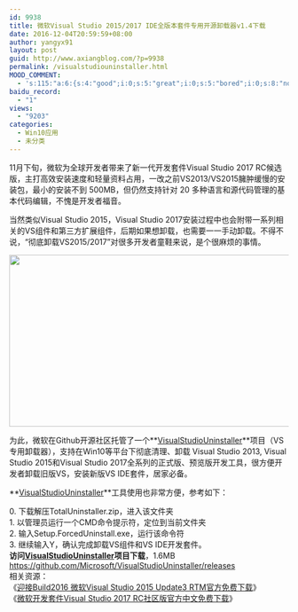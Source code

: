 ```yaml
---
id: 9938
title: 微软Visual Studio 2015/2017 IDE全版本套件专用开源卸载器v1.4下载
date: 2016-12-04T20:59:59+08:00
author: yangyx91
layout: post
guid: http://www.axiangblog.com/?p=9938
permalink: /visualstudiouninstaller.html
MOOD_COMMENT:
  - 's:115:"a:6:{s:4:"good";i:0;s:5:"great";i:0;s:5:"bored";i:0;s:8:"nonsense";i:0;s:13:"notunderstand";i:0;s:7:"passing";i:0;}";'
baidu_record:
  - "1"
views:
  - "9203"
categories:
  - Win10应用
  - 未分类
---
```

11月下旬，微软为全球开发者带来了新一代<span class="note">开发套件Visual Studio 2017 RC候选版，主打高效安装速度和轻量资料占用，一改之前VS2013/VS2015臃肿缓慢的安装包，最小的安装不到 500MB，但仍然支持针对 20 多种语言和源代码管理的基本代码编辑，不愧是开发者福音。</span>

<span class="note">当然类似Visual Studio 201</span>5，<span class="note">Visual Studio 2017安装过程中也会附带一系列相关的VS组件和第三方扩展组件，后期如果想卸载，也需要一一手动卸载。不得不说，“彻底卸载VS2015/2017”对很多开发者童鞋来说，是个很麻烦的事情。</span>

<img loading="lazy" class="alignnone size-large" src="http://www.axiangblog.com/wp-content/uploads/2016/03/VisualStudi1.jpg" alt="" width="563" height="310" /> 

为此，微软在Github开源社区托管了一个**<a href="https://github.com/Microsoft/VisualStudioUninstaller" data-pjax="#js-repo-pjax-container" target="_blank"  rel="nofollow" >VisualStudioUninstaller</a>**项目（VS专用卸载器），支持在Win10等平台下彻底清理、卸载 Visual Studio 2013, Visual Studio 2015和Visual Studio 2017全系列的正式版、预览版开发工具，很方便开发者卸载旧版VS，安装新版VS IDE套件，居家必备。

**<a href="https://github.com/Microsoft/VisualStudioUninstaller" data-pjax="#js-repo-pjax-container" target="_blank"  rel="nofollow" >VisualStudioUninstaller</a>**工具使用也非常方便，参考如下：

<div class="markdown-body">
  0. 下载解压TotalUninstaller.zip，进入该文件夹
</div>

<div class="markdown-body">
  1. 以管理员运行一个CMD命令提示符，定位到当前文件夹
</div>

<div class="markdown-body">
  2. 输入Setup.ForcedUninstall.exe，运行该命令符
</div>

<div class="markdown-body">
  3. 继续输入Y，确认完成卸载VS组件和VS IDE开发套件。
</div>

<div class="markdown-body">
</div>

<div class="markdown-body">
  <strong>访问<a href="https://github.com/Microsoft/VisualStudioUninstaller" data-pjax="#js-repo-pjax-container" target="_blank"  rel="nofollow" >VisualStudioUninstaller</a>项目下载</strong>，1.6MB
</div>

<div class="markdown-body">
  <a href="https://github.com/Microsoft/VisualStudioUninstaller/releases" target="_blank"  rel="nofollow" >https://github.com/Microsoft/VisualStudioUninstaller/releases</a>
</div>

<div class="markdown-body">
</div>

<div class="markdown-body">
  相关资源：
</div>

<div class="markdown-body">
  《<a href="http://www.axiangblog.com/visual-studio-2015-update3.html" target="_blank"  rel="nofollow" >迎接Build2016 微软Visual Studio 2015 Update3 RTM官方免费下载</a>》
</div>

<div class="markdown-body">
  《<a href="http://www.axiangblog.com/win10-visual-studio-2017-iso.html" target="_blank"  rel="nofollow" >微软开发套件Visual Studio 2017 RC社区版官方中文免费下载</a>》
</div>
